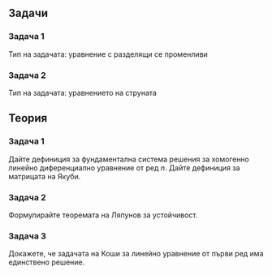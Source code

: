 ## Задачи

### Задача 1

Тип на задачата: уравнение с разделящи се променливи

### Задача 2

Тип на задачата: уравнението на струната

## Теория

### Задача 1

Дайте дефиниция за фундаментална система решения за хомогенно линейно диференциално уравнение от ред $n$. Дайте дефиниция за матрицата на Якуби.

### Задача 2

Формулирайте теоремата на Ляпунов за устойчивост.

### Задача 3

Докажете, че задачата на Коши за линейно уравнение от първи ред има единствено решение.